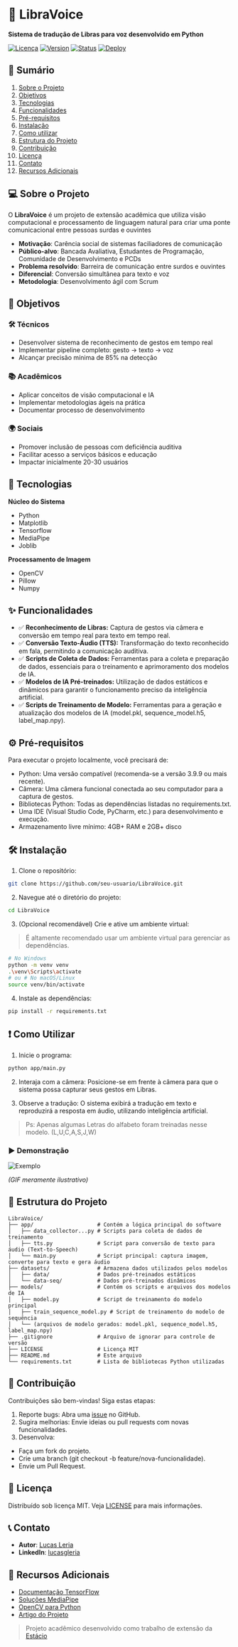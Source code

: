 # 🤟 LibraVoice  

**Sistema de tradução de Libras para voz desenvolvido em Python**  

[![Licença](https://img.shields.io/badge/license-MIT-blue.svg)](LICENSE)
[![Version](https://img.shields.io/badge/Version-2.1.2-green.svg)]()
[![Status](https://img.shields.io/badge/status-em%20desenvolvimento-yellow.svg)]()
[![Deploy](https://img.shields.io/badge/deploy-inactive-red.svg)]()

## 📌 Sumário

1. [Sobre o Projeto](#-sobre-o-projeto)  
2. [Objetivos](#-objetivos)  
3. [Tecnologias](#-tecnologias)  
4. [Funcionalidades](#-funcionalidades)  
5. [Pré-requisitos](#%EF%B8%8F-pré-requisitos)  
6. [Instalação](#%EF%B8%8F-instalação)  
7. [Como utilizar](#-como-utilizar)
8. [Estrutura do Projeto](#-estrutura-do-projeto)
9. [Contribuição](#-contribuição)  
10. [Licença](#-licença)  
11. [Contato](#-contato)  
12. [Recursos Adicionais](#-recursos-adicionais)  

## 💻 Sobre o Projeto  

O **LibraVoice** é um projeto de extensão acadêmica que utiliza visão computacional e processamento de linguagem natural para criar uma ponte comunicacional entre pessoas surdas e ouvintes

- **Motivação**: Carência social de sistemas faciliadores de comunicação
- **Público-alvo**: Bancada Avaliativa, Estudantes de Programação, Comunidade de Desenvolvimento e PCDs 
- **Problema resolvido**: Barreira de comunicação entre surdos e ouvintes
- **Diferencial**: Conversão simultânea para texto e voz  
- **Metodologia**: Desenvolvimento ágil com Scrum  

## 🎯 Objetivos  

### 🛠️ Técnicos  
- Desenvolver sistema de reconhecimento de gestos em tempo real  
- Implementar pipeline completo: gesto → texto → voz  
- Alcançar precisão mínima de 85% na detecção  

### 📚 Acadêmicos  
- Aplicar conceitos de visão computacional e IA
- Implementar metodologias ágeis na prática  
- Documentar processo de desenvolvimento  

### 🌍 Sociais  
- Promover inclusão de pessoas com deficiência auditiva  
- Facilitar acesso a serviços básicos e educação  
- Impactar inicialmente 20-30 usuários  

## 🚀 Tecnologias  

**Núcleo do Sistema**  
- Python
- Matplotlib
- Tensorflow
- MediaPipe
- Joblib

**Processamento de Imagem**  
- OpenCV
- Pillow
- Numpy

## ✨ Funcionalidades  

- ✅ **Reconhecimento de Libras:** Captura de gestos via câmera e conversão em tempo real para texto em tempo real. 
- ✅ **Conversão Texto-Áudio (TTS):** Transformação do texto reconhecido em fala, permitindo a comunicação auditiva.
- ✅ **Scripts de Coleta de Dados:** Ferramentas para a coleta e preparação de dados, essenciais para o treinamento e aprimoramento dos modelos de IA.
- ✅ **Modelos de IA Pré-treinados:** Utilização de dados estáticos e dinâmicos para garantir o funcionamento preciso da inteligência artificial.
- ✅ **Scripts de Treinamento de Modelo:** Ferramentas para a geração e atualização dos modelos de IA (model.pkl, sequence_model.h5, label_map.npy).

## ⚙️ Pré-requisitos  

Para executar o projeto localmente, você precisará de:

- Python: Uma versão compatível (recomenda-se a versão 3.9.9 ou mais recente).
- Câmera: Uma câmera funcional conectada ao seu computador para a captura de gestos.
- Bibliotecas Python: Todas as dependências listadas no requirements.txt.
- Uma IDE (Visual Studio Code, PyCharm, etc.) para desenvolvimento e execução.
- Armazenamento livre mínimo: 4GB+ RAM e 2GB+ disco   

## 🛠️ Instalação  

1. Clone o repositório:
```bash
git clone https://github.com/seu-usuario/LibraVoice.git
```

2. Navegue até o diretório do projeto:
```bash
cd LibraVoice
```

3. (Opcional recomendável) Crie e ative um ambiente virtual:
> É altamente recomendado usar um ambiente virtual para gerenciar as dependências.
```bash
# No Windows
python -m venv venv
.\venv\Scripts\activate
# ou # No macOS/Linux
source venv/bin/activate
```

4. Instale as dependências:
```bash
pip install -r requirements.txt
```

## ❗ Como Utilizar

1. Inicie o programa:
```bash
python app/main.py
```

2. Interaja com a câmera:
Posicione-se em frente à câmera para que o sistema possa capturar seus gestos em Libras.

3. Observe a tradução:
O sistema exibirá a tradução em texto e reproduzirá a resposta em áudio, utilizando inteligência artificial.
> Ps: Apenas algumas Letras do alfabeto foram treinadas nesse modelo. (L,U,C,A,S,J,W)
### ▶️ Demonstração

![Exemplo](https://raw.githubusercontent.com/gist/TheJLifeX/74958cc59db477a91837244ff598ef4a/raw/088f3995801c58f79f0a79086f1cd4cc176396d3/00-hand-gesture-recognition.gif)

*(GIF meramente ilustrativo)*  

## 📂 Estrutura do Projeto  

```plaintext
LibraVoice/
├── app/                    # Contém a lógica principal do software
│   ├── data_collector...py # Scripts para coleta de dados de treinamento
│   ├── tts.py              # Script para conversão de texto para áudio (Text-to-Speech)
│   └── main.py             # Script principal: captura imagem, converte para texto e gera áudio
├── datasets/               # Armazena dados utilizados pelos modelos
│   ├── data/               # Dados pré-treinados estáticos
│   └── data-seq/           # Dados pré-treinados dinâmicos
├── models/                 # Contém os scripts e arquivos dos modelos de IA
│   ├── model.py            # Script de treinamento do modelo principal
│   ├── train_sequence_model.py # Script de treinamento do modelo de sequência
│   └── (arquivos de modelo gerados: model.pkl, sequence_model.h5, label_map.npy)
├── .gitignore              # Arquivo de ignorar para controle de versão
├── LICENSE                 # Licença MIT
├── README.md               # Este arquivo
└── requirements.txt        # Lista de bibliotecas Python utilizadas
```

## 🤝 Contribuição
Contribuições são bem-vindas! Siga estas etapas:

1. Reporte bugs: Abra uma [issue](https://github.com/lucasgleria/LibraVoice/issues) no GitHub.
2. Sugira melhorias: Envie ideias ou pull requests com novas funcionalidades.
3. Desenvolva:
- Faça um fork do projeto.
- Crie uma branch (git checkout -b feature/nova-funcionalidade).
- Envie um Pull Request.

## 📜 Licença  

Distribuído sob licença MIT. Veja [LICENSE](LICENSE) para mais informações. 

## 📞 Contato
- **Autor**: [Lucas Leria](https://github.com/lucasgleria)
- **LinkedIn**: [lucasgleria](https://www.linkedin.com/in/lucasgleria/)

## 🔎 Recursos Adicionais  

- [Documentação TensorFlow](https://www.tensorflow.org/)  
- [Soluções MediaPipe](https://ai.google.dev/mediapipe)  
- [OpenCV para Python](https://docs.opencv.org/)  
- [Artigo do Projeto](imagens/artigo/artigo.pdf)  

> Projeto acadêmico desenvolvido como trabalho de extensão da [Estácio](https://estacio.br/)
